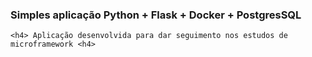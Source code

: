 <html>
  <head>
  <h3>Simples aplicação Python + Flask + Docker + PostgresSQL </h3>
  </head>
  <body>
    
    <h4> Aplicação desenvolvida para dar seguimento nos estudos de microframework <h4>
    
    
  </body>
</html>
